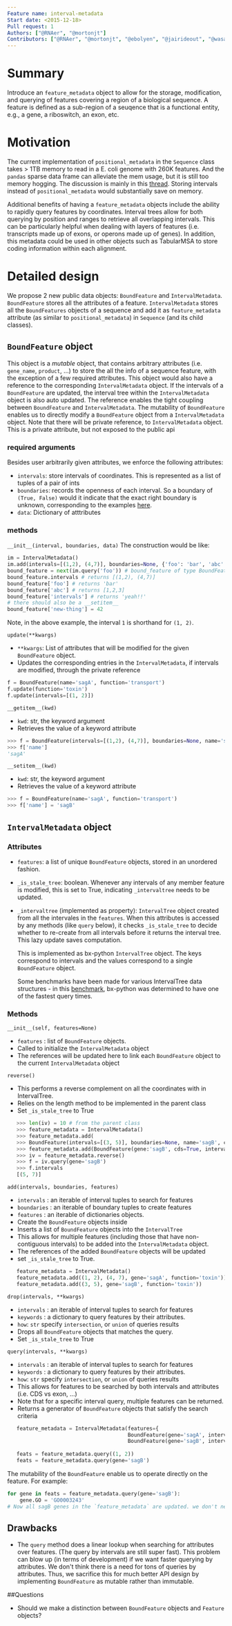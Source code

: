 ```yaml
---
Feature name: interval-metadata
Start date: <2015-12-18>
Pull request: 1
Authors: ["@RNAer", "@mortonjt"]
Contributors: ["@RNAer", "@mortonjt", "@ebolyen", "@jairideout", "@wasade", "@gregcaporaso", "@rob-knight"]
---
```


# Summary

Introduce an `feature_metadata` object to allow for the storage, modification, and querying of features covering a region of a biological sequence. A feature is defined as a sub-region of a seuqence that is a functional entity, e.g., a gene, a riboswitch, an exon, etc.

# Motivation

The current implementation of `positional_metadata` in the `Sequence` class takes > 1TB memory to read in a E. coli genome with 260K features. And the `pandas` sparse data frame can alleviate the mem usage, but it is still too memory hogging. The discussion is mainly in this [thread](https://github.com/biocore/scikit-bio/issues/1159).  Storing intervals instead of `positional_metadata` would substantially save on memory.

Additional benefits of having a `feature_metadata` objects include the ability to rapidly query features by coordinates.  Interval trees allow for both querying by position and ranges to retrieve all overlapping intervals.  This can be particularly helpful when dealing with layers of features (i.e. transcripts made up of exons, or operons made up of genes).  In addition, this metadata could be used in other objects such as TabularMSA to store coding information within each alignment.

# Detailed design

We propose 2 new public data objects: `BoundFeature` and `IntervalMetadata`. `BoundFeature` stores all the attributes of a feature. `IntervalMetadata` stores all the `BoundFeatures` objects of a sequence and add it as `feature_metadata` attribute (as similar to `positional_metadata`) in `Sequence` (and its child classes).

## `BoundFeature` object
This object is a *mutable* object, that contains arbitrary attributes (i.e. `gene_name`, `product`, ...) to store the all the info of a sequence feature, with the exception of a few required attributes. This object would also have a reference to the corresponding `IntervalMetadata` object. If the intervals of a `BoundFeature` are updated, the interval tree within the `IntervalMetadata` object is also auto updated. The reference enables the tight coupling between `BoundFeature` and `IntervalMetadata`. The mutability of `BoundFeature` enables us to directly modify a `BoundFeature` object from a `IntervalMetadata` object.  Note that there will be private reference, to `IntervalMetadata` object.  This is a private attribute, but not exposed to the public api

### required arguments
Besides user arbitrarily given attributes, we enforce the following attributes:
* `intervals`: store intervals of coordinates.  This is represented as a list of tuples of a pair of ints
* `boundaries`: records the openness of each interval.  So a boundary of `(True, False)` would it indicate that the exact right boundary is unknown, corresponding to the examples [here](ftp://ftp.ebi.ac.uk/pub/databases/embl/doc/FT_current.html#3.4.3).
* `data`: Dictionary of atttributes


### methods
`__init__(interval, boundaries, data)`
The construction would be like:
```python
im = IntervalMetadata()
im.add(intervals=[(1,2), (4,7)], boundaries=None, {'foo': 'bar', 'abc': [1,2,3], 'intervals': 'yeah!!'}) # this is adding a single dict, could support an iterable of dicts
bound_feature = next(im.query('foo')) # bound_feature of type BoundFeature
bound_feature.intervals # returns [(1,2), (4,7)]
bound_feature['foo'] # returns 'bar'
bound_feature['abc'] # returns [1,2,3]
bound_feature['intervals'] # returns 'yeah!!'
# there should also be a __setitem__
bound_feature['new-thing'] = 42
```

Note, in the above example, the interval `1` is shorthand for `(1, 2)`.

`update(**kwargs)`
- `**kwargs`: List of attributes that will be modified for the given `BoundFeature` object.
- Updates the corresponding entries in the `IntervalMetadata`, if intervals are modified, through the private reference


```python
f = BoundFeature(name='sagA', function='transport')
f.update(function='toxin')
f.update(intervals=[(1, 2)])
```

`__getitem__(kwd)`
- `kwd`: str, the keyword argument
- Retrieves the value of a keyword attribute

```python
>>> f = BoundFeature(intervals=[(1,2), (4,7)], boundaries=None, name='sagA', function='transport')
>>> f['name']
'sagA'
```

`__setitem__(kwd)`
- `kwd`: str, the keyword argument
- Retrieves the value of a keyword attribute

```python
>>> f = BoundFeature(name='sagA', function='transport')
>>> f['name'] = 'sagB'
```

## `IntervalMetadata` object
### Attributes
* `features`: a list of unique `BoundFeature` objects, stored in an unordered fashion.
* `_is_stale_tree`: boolean. Whenever any intervals of any member feature is modified, this is set to True, indicating `_intervaltree` needs to be updated.
* `_intervaltree` (implemented as property): `IntervalTree` object created from all the intervales in the `features`. When this attributes is accessed by any methods (like `query` below), it checks `_is_stale_tree` to decide whether to re-create from all intervals before it returns the interval tree. This lazy update saves computation.

   This is implemented as bx-python `IntervalTree` object.  The keys correspond to intervals and the values correspond to a single `BoundFeature` object. 

   Some benchmarks have been made for various IntervalTree data structures - in this [benchmark](https://gist.github.com/shoyer/c939325f509d7c027949), bx-python was determined to have one of the fastest query times.

### Methods
`__init__(self, features=None)`
- `features` : list of `BoundFeature` objects.
- Called to initialize the `IntervalMetadata` object
- The references will be updated here to link each `BoundFeature` object to the current `IntervalMetadata` object

`reverse()`
- This performs a reverse complement on all the coordinates with in IntervalTree.
- Relies on the length method to be implemented in the parent class 
- Set `_is_stale_tree` to True

```python
   >>> len(iv) = 10 # from the parent class
   >>> feature_metadata = IntervalMetadata()
   >>> feature_metadata.add(
   >>> BoundFeature(intervals=[(3, 5)], boundaries=None, name='sagB', cds=True, function='transport')
   >>> feature_metadata.add(BoundFeature(gene:'sagB', cds=True, intervals=[(3, 5)])
   >>> iv = feature_metadata.reverse()
   >>> f = iv.query(gene='sagB')
   >>> f.intervals
   [(5, 7)]
```

`add(intervals, boundaries, features)`
- `intervals` : an iterable of interval tuples to search for features
- `boundaries` : an iterable of boundary tuples to create features
- `features` : an iterable of dictionaries objects.
- Create the `BoundFeature` objects inside
- Inserts a list of `BoundFeature` objects into the `IntervalTree`
- This allows for multiple features (including those that have non-contiguous intervals) to be added into the `IntervalMetadata` object.
- The references of the added `BoundFeature` objects will be updated
- set `_is_stale_tree` to True.
```python
   feature_metadata = IntervalMetadata()
   feature_metadata.add((1, 2), (4, 7), gene='sagA', function='toxin'))
   feature_metadata.add((3, 5), gene='sagB', function='toxin'))
```

`drop(intervals, **kwargs)`
- `intervals` : an iterable of interval tuples to search for features
- `keywords` : a dictionary to query features by their attributes.
- `how`: `str` specify `intersection`, or `union` of queries results
- Drops all `BoundFeature` objects that matches the query.
- Set `_is_stale_tree` to True

`query(intervals, **kwargs)`
- `intervals` : an iterable of interval tuples to search for features
- `keywords` : a dictionary to query features by their attributes.
- `how`: `str` specify `intersection`, or `union` of queries results
- This allows for features to be searched by both intervals and attributes (i.e. CDS vs exon, ...)
- Note that for a specific interval query, multiple features can be returned.
- Returns a generator of `BoundFeature` objects that satisfy the search criteria

```python
   feature_metadata = IntervalMetadata(features={
                                       BoundFeature(gene='sagA', intervals=[(0, 2), (4, 7)]),
                                       BoundFeature(gene='sagB', intervals=[(3, 5)]}))
 
   feats = feature_metadata.query((1, 2))
   feats = feature_metadata.query(gene='sagB')
```

The mutability of the `BoundFeature` enable us to operate directly on the feature. For example:
```python
for gene in feats = feature_metadata.query(gene='sagB'):
    gene.GO = 'GO0003243'
# Now all sagB genes in the `feature_metadata` are updated. we don't need to interject the updated genes back into `feature_metadata` like we do for the previouly proposed imutable implementation.
```

## Drawbacks
- The `query` method does a linear lookup when searching for attributes over features. (The query by intervals are still super fast). This problem can blow up (in terms of development) if we want faster querying by attributes. We don't think there is a need for tons of queries by attributes. Thus, we sacrifice this for much better API design by implementing `BoundFeature` as mutable rather than immutable.

##Questions
- Should we make a distinction between `BoundFeature` objects and `Feature` objects?


